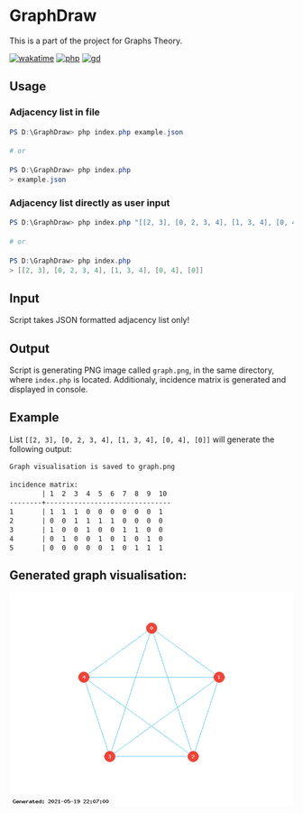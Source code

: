 # GraphDraw

This is a part of the project for Graphs Theory.

[![wakatime](https://wakatime.com/badge/github/sokoloowski/GraphDraw.svg)](https://wakatime.com/badge/github/sokoloowski/GraphDraw)
[![php](https://img.shields.io/badge/language-PHP-%237478AE)](https://www.php.net/)
[![gd](https://img.shields.io/badge/dependencies-gd-important)](https://www.php.net/manual/en/book.image.php)

## Usage

### Adjacency list in file

```powershell
PS D:\GraphDraw> php index.php example.json

# or

PS D:\GraphDraw> php index.php
> example.json
```

### Adjacency list directly as user input

```powershell
PS D:\GraphDraw> php index.php "[[2, 3], [0, 2, 3, 4], [1, 3, 4], [0, 4], [0]]"

# or

PS D:\GraphDraw> php index.php
> [[2, 3], [0, 2, 3, 4], [1, 3, 4], [0, 4], [0]]
```

## Input

Script takes JSON formatted adjacency list only!

## Output

Script is generating PNG image called `graph.png`, in the same directory, where `index.php` is located. Additionaly, incidence matrix is generated and displayed in console.

## Example

List `[[2, 3], [0, 2, 3, 4], [1, 3, 4], [0, 4], [0]]` will generate the following output:

```
Graph visualisation is saved to graph.png

incidence matrix:
        | 1  2  3  4  5  6  7  8  9  10
--------+-------------------------------
1       | 1  1  1  0  0  0  0  0  0  1
2       | 0  0  1  1  1  1  0  0  0  0
3       | 1  0  0  1  0  0  1  1  0  0
4       | 0  1  0  0  1  0  1  0  1  0
5       | 0  0  0  0  0  1  0  1  1  1
```

## Generated graph visualisation:

![graph](example/graph.png)
